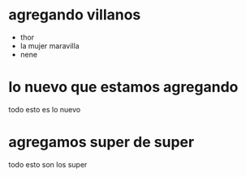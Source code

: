 # agregando villanos

- thor
- la mujer maravilla
- nene


# lo nuevo que estamos agregando 
 todo esto es lo nuevo



 # agregamos super de super

 todo esto son los super